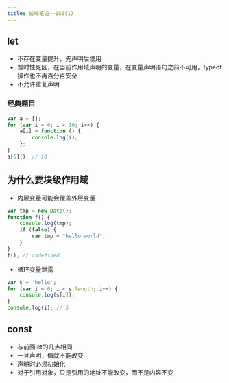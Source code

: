 ```yaml
---
title: 前端笔记——ES6(1)
---
```


## let
- 不存在变量提升，先声明后使用
- 暂时性死区，在当前作用域声明的变量，在变量声明语句之前不可用，typeof 操作也不再百分百安全
- 不允许重复声明
### 经典题目
```js
var a = [];
for (var i = 0; i < 10; i++) {
    a[i] = function () {
        console.log(i);
    };
}
a[6](); // 10
```
## 为什么要块级作用域
- 内层变量可能会覆盖外层变量
```js
var tmp = new Date();
function f() {
    console.log(tmp);
    if (false) {
        var tmp = "hello world";
    }
}
f(); // undefined
```
- 循环变量泄露
```js
var s = 'hello';
for (var i = 0; i < s.length; i++) {
    console.log(s[i]);
} 
console.log(i); // 5
```
## const
- 与前面let的几点相同
- 一旦声明，值就不能改变
- 声明时必须初始化
- 对于引用对象，只是引用的地址不能改变，而不是内容不变
